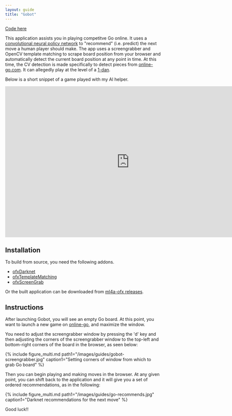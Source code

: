 ```yaml
---
layout: guide
title: "Gobot"
---
```


[Code here](https://github.com/ml4a/ml4a-ofx/tree/master/apps/Gobot)

This application assists you in playing competitve Go online. It uses a [convolutional neural policy network](https://pjreddie.com/darknet/darkgo-go-in-darknet/) to "recommend" (i.e. predict) the next move a human player should make. The app uses a screengrabber and OpenCV template matching to scrape board position from your browser and automatically detect the current board position at any point in time. At this time, the CV detection is made specifically to detect pieces from [online-go.com](https://www.online-go.com). It can allegedly play at the level of a [1-dan](https://en.wikipedia.org/wiki/Go_ranks_and_ratings).

Below is a short snippet of a game played with my AI helper.

<center>
<iframe src="https://player.vimeo.com/video/221420426" width="800" height="488" frameborder="0" webkitallowfullscreen mozallowfullscreen allowfullscreen></iframe>
</center>


## Installation

To build from source, you need the following addons.

- [ofxDarknet](https://github.com/mrzl/ofxDarknet)
- [ofxTemplateMatching](https://github.com/genekogan/ofxTemplateMatching)
- [ofxScreenGrab](https://github.com/genekogan/ofxScreenGrab)

Or the built application can be downloaded from [ml4a-ofx releases](https://github.com/ml4a/ml4a-ofx/releases).


## Instructions

After launching Gobot, you will see an empty Go board. At this point, you want to launch a new game on [online-go](https://www.online-go.com), and maximize the window.

You need to adjust the screengrabber window by pressing the 'd' key and then adjusting the corners of the screengrabber window to the top-left and bottom-right corners of the board in the browser, as seen below:

{% include figure_multi.md path1="/images/guides/gobot-screengrabber.jpg" caption1="Setting corners of window from which to grab Go board" %}

Then you can begin playing and making moves in the browser. At any given point, you can shift back to the application and it will give you a set of ordered recommendations, as in the following:

{% include figure_multi.md path1="/images/guides/go-recommends.jpg" caption1="Darknet recommendations for the next move" %}

Good luck!!